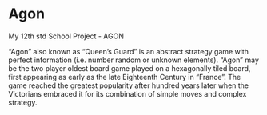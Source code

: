 Agon
====

My 12th std School Project - AGON

“Agon” also known as “Queen’s Guard” is an abstract strategy game with perfect information 
(i.e. number random or unknown elements). “Agon” may be the two player oldest board game played 
on a hexagonally tiled board, first appearing as early as the late Eighteenth Century in “France”. 
The game reached the greatest popularity after hundred years later when the Victorians embraced it 
for its combination of simple moves and complex strategy.
